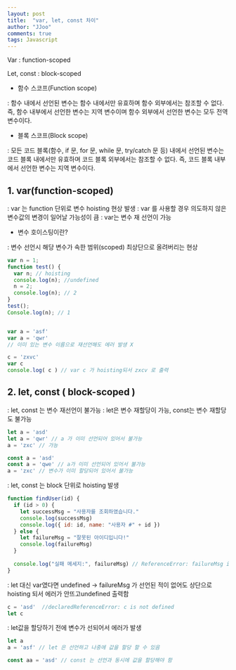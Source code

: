 ```yaml
---
layout: post
title:  "var, let, const 차이"
author: "JJoo"
comments: true
tags: Javascript
---
```


Var  : function-scoped

Let, const : block-scoped


* 함수 스코프(Function scope)

: 함수 내에서 선언된 변수는 함수 내에서만 유효하며 함수 외부에서는 참조할 수 없다. 즉, 함수 내부에서 선언한 변수는 지역 변수이며 함수 외부에서 선언한 변수는 모두 전역 변수이다.


* 블록 스코프(Block scope)

: 모든 코드 블록(함수, if 문, for 문, while 문, try/catch 문 등) 내에서 선언된 변수는 코드 블록 내에서만 유효하며 코드 블록 외부에서는 참조할 수 없다. 즉, 코드 블록 내부에서 선언한 변수는 지역 변수이다.



## 1. var(function-scoped)

: var 는 function 단위로 변수 hoisting 현상 발생
: var 를 사용할 경우 의도하지 않은 변수값의 변경이 일어날 가능성이 큼
: var는 변수 재 선언이 가능 


* 변수 호이스팅이란?

: 변수 선언시 해당 변수가 속한 범위(scoped) 최상단으로 올려버리는 현상


```javascript
var n = 1;
function test() {
  var n; // hoisting
  console.log(n); //undefined
  n = 2;
  console.log(n); // 2
}
test();
Console.log(n); // 1


var a = 'asf'
var a = 'qwr'
// 이미 있는 변수 이름으로 재선언해도 에러 발생 X

c = 'zxvc'
var c
console.log( c ) // var c 가 hoisting되서 zxcv 로 출력 
```


## 2. let, const ( block-scoped )

: let, const 는 변수 재선언이 불가능
: let은 변수 재할당이 가능, const는 변수 재할당도 불가능 

```javascript
let a = 'asd'
let a = 'qwr' // a 가 이미 선언되어 있어서 불가능
a = 'zxc' // 가능 

const a = 'asd'
const a = 'qwe' // a가 이미 선언되어 있어서 불가능
a = 'zxc' // 변수가 이미 할당되어 있어서 불가능 
```

: let, const 는 block 단위로 hoisting 발생 


```javascript
function findUser(id) {
  if (id > 0) {
    let successMsg = "사용자를 조회하였습니다."
    console.log(successMsg)
    console.log({ id: id, name: "사용자 #" + id })
  } else {
    let failureMsg = "잘못된 아이디입니다!"
    console.log(failureMsg)
  }
  
  console.log("실패 메세지:", failureMsg) // ReferenceError: failureMsg is not defined
}
```

: let 대신 var였다면 undefined -> failureMsg 가 선언된 적이 없어도 상단으로 hoisting 되서 에러가 안뜨고undefined 출력함 


```javascript
c = 'asd'  //declaredReferenceError: c is not defined
let c 
```

: let값을 할당하기 전에 변수가 선되어서 에러가 발생 


```javascript
let a 
a = 'asf' // let 은 선언하고 나중에 값을 할당 할 수 있음 

const aa = 'asd' // const 는 선언과 동시에 값을 할당해야 함 
```
